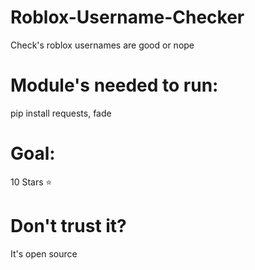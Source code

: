 # Roblox-Username-Checker
Check's roblox usernames are good or nope

# Module's needed to run:
pip install requests, fade

# Goal:
10 Stars ⭐

# Don't trust it?
It's open source
